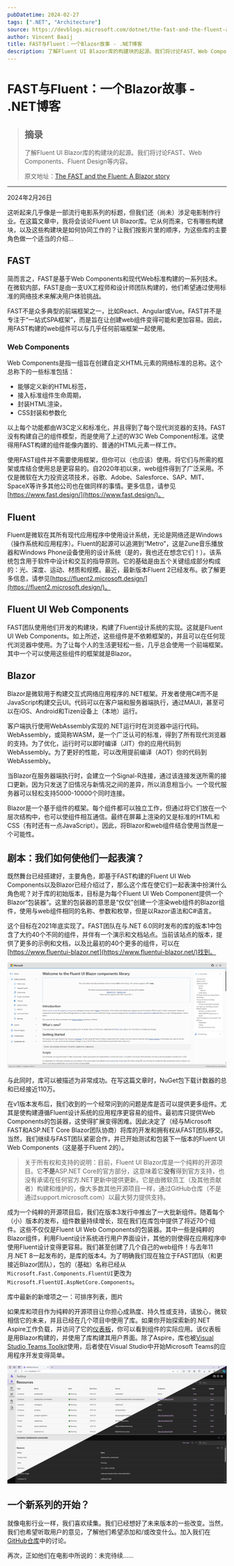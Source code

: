 ```yaml
---
pubDatetime: 2024-02-27
tags: [".NET", "Architecture"]
source: https://devblogs.microsoft.com/dotnet/the-fast-and-the-fluent-a-blazor-story/
author: Vincent Baaij
title: FAST与Fluent：一个Blazor故事 - .NET博客
description: 了解Fluent UI Blazor库的构建块的起源。我们将讨论FAST、Web Components、Fluent Design等内容。
---
```


# FAST与Fluent：一个Blazor故事 - .NET博客

> ## 摘录
>
> 了解Fluent UI Blazor库的构建块的起源。我们将讨论FAST、Web Components、Fluent Design等内容。
>
> 原文地址：[The FAST and the Fluent: A Blazor story](https://devblogs.microsoft.com/dotnet/the-fast-and-the-fluent-a-blazor-story/)

---

2024年2月26日

这听起来几乎像是一部流行电影系列的标题，但我们还（尚未）涉足电影制作行业。在这篇文章中，我将会谈论Fluent UI Blazor库。它从何而来，它有哪些构建块，以及这些构建块是如何协同工作的？让我们按影片里的顺序，为这些库的主要角色做一个适当的介绍…

## FAST

简而言之，FAST是基于Web Components和现代Web标准构建的一系列技术。在微软内部，FAST是由一支UX工程师和设计师团队构建的，他们希望通过使用标准的网络技术来解决用户体验挑战。

FAST不是众多典型的前端框架之一，比如React、Angular或Vue。FAST并不是专注于“一站式SPA框架”，而是旨在让创建web组件变得可能和更加容易。因此，用FAST构建的web组件可以与几乎任何前端框架一起使用。

### Web Components

Web Components是指一组旨在创建自定义HTML元素的网络标准的总称。这个总称下的一些标准包括：

- 能够定义新的HTML标签，
- 接入标准组件生命周期，
- 封装HTML渲染，
- CSS封装和参数化

以上每个功能都由W3C定义和标准化，并且得到了每个现代浏览器的支持。FAST没有构建自己的组件模型，而是使用了上述的W3C Web Component标准。这使得用FAST构建的组件能像内置的、普通的HTML元素一样工作。

使用FAST组件并不需要使用框架，但你可以（也应该）使用。将它们与所需的框架或库结合使用总是更容易的。自2020年初以来，web组件得到了广泛采用。不仅是微软在大力投资这项技术，谷歌、Adobe、Salesforce、SAP、MIT、SpaceX等许多其他公司也在做同样的事情。更多信息，请参见[https://www.fast.design/](https://www.fast.design/)。

## Fluent

Fluent是微软在其所有现代应用程序中使用设计系统，无论是网络还是Windows（操作系统和应用程序）。Fluent的起源可以追溯到“Metro”，这是Zune音乐播放器和Windows Phone设备使用的设计系统（是的，我也还在想念它们！）。该系统包含用于软件中设计和交互的指导原则。它的基础是由五个关键组成部分构成的：光、深度、运动、材质和规模。最近，最新版本Fluent 2已经发布。欲了解更多信息，请参见[https://fluent2.microsoft.design/](https://fluent2.microsoft.design/)。

## Fluent UI Web Components

FAST团队使用他们开发的构建块，构建了Fluent设计系统的实现。这就是Fluent UI Web Components。如上所述，这些组件是不依赖框架的，并且可以在任何现代浏览器中使用。为了让每个人的生活更轻松一些，几乎总会使用一个前端框架。其中一个可以使用这些组件的框架就是Blazor。

## Blazor

Blazor是微软用于构建交互式网络应用程序的.NET框架。开发者使用C#而不是JavaScript构建交云UI。代码可以在客户端和服务器端执行，通过MAUI，甚至可以在iOS、Android和Tizen设备上（本地）运行。

客户端执行使用WebAssembly实现的.NET运行时在浏览器中运行代码。WebAssembly，或简称WASM，是一个广泛认可的标准，得到了所有现代浏览器的支持。为了优化，运行时可以即时编译（JIT）你的应用代码到WebAssembly。为了更好的性能，可以改用提前编译（AOT）你的代码到WebAssembly。

当Blazor在服务器端执行时，会建立一个Signal-R连接，通过该连接发送所需的接口更新。因为只发送了旧情况与新情况之间的差异，所以消息相当小。一个现代服务器可以轻松支持5000-10000个同时连接。

Blazor是一个基于组件的框架。每个组件都可以独立工作，但通过将它们放在一个层次结构中，也可以使组件相互通信。最终在屏幕上渲染的又是标准的HTML和CSS（有时还有一点JavaScript）。因此，将Blazor和web组件结合使用当然是一个可能性。

## 剧本：我们如何使他们一起表演？

既然舞台已经搭建好，主要角色，即基于FAST构建的Fluent UI Web Components以及Blazor已经介绍过了，那么这个库在使它们一起表演中扮演什么角色呢？对于库的初始版本，目标是为每个Fluent UI Web Component提供一个Blazor“包装器”。这里的包装器的意思是“仅仅”创建一个渲染web组件的Blazor组件，使用与web组件相同的名称、参数和枚举，但是以Razor语法和C#语言。

这个目标在2021年底实现了。FAST团队在与.NET 6.0同时发布的库的版本1中包含了大约40个不同的组件，并伴有一个演示和文档站点。当前该站点的版本，提供了更多的示例和文档，以及比最初的40个更多的组件，可以在[https://www.fluentui-blazor.net](https://www.fluentui-blazor.net/)找到。

[![库演示站点的截图](../../assets/20/demo-site.png)](https://devblogs.microsoft.com/dotnet/wp-content/uploads/sites/10/2024/02/demo-site.png)

与此同时，库可以被描述为非常成功。在写这篇文章时，NuGet包下载计数器的总和已经接近110万。

在v1版本发布后，我们收到的一个经常问到的问题是库是否可以提供更多组件。尤其是使构建遵循Fluent设计系统的应用程序更容易的组件。最初库只提供Web Components的包装器，这使得扩展变得困难。因此决定了（经与Microsoft FAST和ASP.NET Core Blazor团队协商）将库的开发和拥有权从FAST团队移交。当然，我们继续与FAST团队紧密合作，并已开始测试和包装下一版本的Fluent UI Web Components（这是基于Fluent 2的）。

> 关于所有权和支持的说明：目前，Fluent UI Blazor库是一个纯粹的开源项目。它**不是**ASP.NET Core的官方部分，这意味着它**没有**得到官方支持，也没有承诺在任何官方.NET更新中提供更新。它是由微软员工（及其他贡献者）构建和维护的，像大多数其他开源项目一样，通过GitHub仓库（不是通过support.microsoft.com）以最大努力提供支持。

成为一个纯粹的开源项目后，我们在版本3发行中推出了一大批新组件。随着每个（小）版本的发布，组件数量持续增长，现在我们在库包中提供了将近70个组件。这些不仅仅是Fluent UI Web Components的包装器。其中一些是纯粹的Blazor组件，利用Fluent设计系统进行用户界面设计，其他的则使得在应用程序中使用Fluent设计变得更容易。我们甚至创建了几个自己的web组件！与去年11月.NET 8一起发布的，是库的版本4。为了明确我们现在独立于FAST团队（和更接近Blazor团队），包的（基础）名称已经从`Microsoft.Fast.Components.FluentUI`更改为`Microsoft.FluentUI.AspNetCore.Components`。

库中最新的新增项之一：可排序列表，图片

如果库和项目作为纯粹的开源项目让你担心成熟度、持久性或支持，请放心，微软相信它的未来，并且已经在几个项目中使用了库。如果你开始探索新的.NET Aspire工作负载，并访问了它的[仪表板](https://github.com/dotnet/aspire/tree/main/src/Aspire.Dashboard)，你可以看到组件的实际应用。该仪表板是用Blazor构建的，并使用了库构建其用户界面。除了Aspire，库也被[Visual Studio Teams Toolkit](https://learn.microsoft.com/microsoftteams/platform/toolkit/toolkit-v4/teams-toolkit-fundamentals-vs)使用，后者使在Visual Studio中开始Microsoft Teams的应用程序开发变得简单。

[![使用Fluent UI的Aspire仪表板的截图，展示浅色和深色模式](../../assets/20/aspire-dashboard.png)](https://devblogs.microsoft.com/dotnet/wp-content/uploads/sites/10/2024/02/aspire-dashboard.png)

## 一个新系列的开始？

就像电影行业一样，我们喜欢续集。我们已经想好了未来版本的一些改变。当然，我们也希望听取用户的意见，了解他们希望添加和/或改变什么。加入我们在[GitHub仓库](https://github.com/microsoft/fluentui-blazor)中的讨论。

再次，正如他们在电影中所说的：未完待续……
